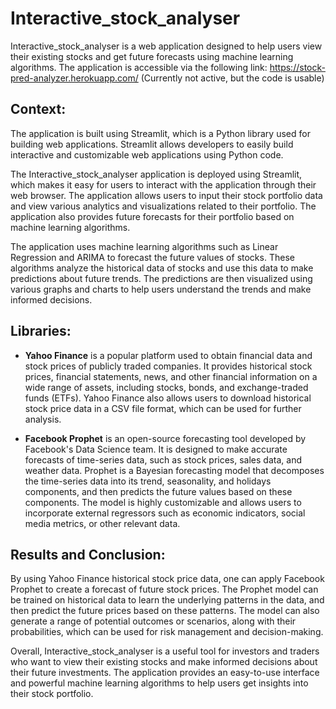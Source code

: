 # Interactive_stock_analyser

Interactive_stock_analyser is a web application designed to help users view their existing stocks and get future forecasts using machine learning algorithms. The application is accessible via the following link: https://stock-pred-analyzer.herokuapp.com/ (Currently not active, but the code is usable)

## Context:
The application is built using Streamlit, which is a Python library used for building web applications. Streamlit allows developers to easily build interactive and customizable web applications using Python code.

The Interactive_stock_analyser application is deployed using Streamlit, which makes it easy for users to interact with the application through their web browser. The application allows users to input their stock portfolio data and view various analytics and visualizations related to their portfolio. The application also provides future forecasts for their portfolio based on machine learning algorithms.

The application uses machine learning algorithms such as Linear Regression and ARIMA to forecast the future values of stocks. These algorithms analyze the historical data of stocks and use this data to make predictions about future trends. The predictions are then visualized using various graphs and charts to help users understand the trends and make informed decisions.

## Libraries:

- **Yahoo Finance** is a popular platform used to obtain financial data and stock prices of publicly traded companies. It provides historical stock prices, financial statements, news, and other financial information on a wide range of assets, including stocks, bonds, and exchange-traded funds (ETFs). Yahoo Finance also allows users to download historical stock price data in a CSV file format, which can be used for further analysis.

- **Facebook Prophet** is an open-source forecasting tool developed by Facebook's Data Science team. It is designed to make accurate forecasts of time-series data, such as stock prices, sales data, and weather data. Prophet is a Bayesian forecasting model that decomposes the time-series data into its trend, seasonality, and holidays components, and then predicts the future values based on these components. The model is highly customizable and allows users to incorporate external regressors such as economic indicators, social media metrics, or other relevant data.

## Results and Conclusion:
By using Yahoo Finance historical stock price data, one can apply Facebook Prophet to create a forecast of future stock prices. The Prophet model can be trained on historical data to learn the underlying patterns in the data, and then predict the future prices based on these patterns. The model can also generate a range of potential outcomes or scenarios, along with their probabilities, which can be used for risk management and decision-making.

Overall, Interactive_stock_analyser is a useful tool for investors and traders who want to view their existing stocks and make informed decisions about their future investments. The application provides an easy-to-use interface and powerful machine learning algorithms to help users get insights into their stock portfolio.
